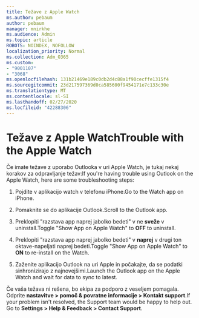 ```yaml
---
title: Težave z Apple Watch
ms.author: pebaum
author: pebaum
manager: mnirkhe
ms.audience: Admin
ms.topic: article
ROBOTS: NOINDEX, NOFOLLOW
localization_priority: Normal
ms.collection: Adm_O365
ms.custom:
- "9001107"
- "3068"
ms.openlocfilehash: 131b21469e189c0db2d4c88a1f90cecffe1315f4
ms.sourcegitcommit: 23d217597369d0ca585600f9454171e7c133c30e
ms.translationtype: MT
ms.contentlocale: sl-SI
ms.lasthandoff: 02/27/2020
ms.locfileid: "42288306"
---
```

# <a name="trouble-with-the-apple-watch"></a><span data-ttu-id="9c97e-102">Težave z Apple Watch</span><span class="sxs-lookup"><span data-stu-id="9c97e-102">Trouble with the Apple Watch</span></span>

<span data-ttu-id="9c97e-103">Če imate težave z uporabo Outlooka v uri Apple Watch, je tukaj nekaj korakov za odpravljanje težav:</span><span class="sxs-lookup"><span data-stu-id="9c97e-103">If you're having trouble using Outlook on the Apple Watch, here are some troubleshooting steps:</span></span> 

1. <span data-ttu-id="9c97e-104">Pojdite v aplikacijo watch v telefonu iPhone.</span><span class="sxs-lookup"><span data-stu-id="9c97e-104">Go to the Watch app on iPhone.</span></span>

2. <span data-ttu-id="9c97e-105">Pomaknite se do aplikacije Outlook.</span><span class="sxs-lookup"><span data-stu-id="9c97e-105">Scroll to the Outlook app.</span></span>

3. <span data-ttu-id="9c97e-106">Preklopiti "razstava app naprej jabolko bedeti" v ne **sveže** v uninstall.</span><span class="sxs-lookup"><span data-stu-id="9c97e-106">Toggle "Show App on Apple Watch" to **OFF** to uninstall.</span></span>

4. <span data-ttu-id="9c97e-107">Preklopiti "razstava app naprej jabolko bedeti" v **naprej** v drugi ton oktave-napeljati naprej bedeti.</span><span class="sxs-lookup"><span data-stu-id="9c97e-107">Toggle "Show App on Apple Watch" to **ON** to re-install on the Watch.</span></span>

5. <span data-ttu-id="9c97e-108">Zaženite aplikacijo Outlook na uri Apple in počakajte, da se podatki sinhronizirajo z najnovejšimi.</span><span class="sxs-lookup"><span data-stu-id="9c97e-108">Launch the Outlook app on the Apple Watch and wait for data to sync to latest.</span></span> 

<span data-ttu-id="9c97e-109">Če vaša težava ni rešena, bo ekipa za podporo z veseljem pomagala. Odprite **nastavitve > pomoč & povratne informacije > Kontakt support**.</span><span class="sxs-lookup"><span data-stu-id="9c97e-109">If your problem isn't resolved, the Support team would be happy to help out. Go to **Settings > Help & Feedback > Contact Support**.</span></span> 